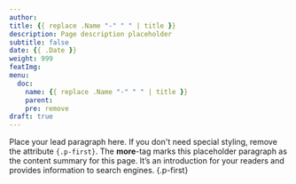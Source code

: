 ```yaml
---
author:
title: {{ replace .Name "-" " " | title }}
description: Page description placeholder
subtitle: false
date: {{ .Date }} 
weight: 999
featImg:
menu:
  doc:
    name: {{ replace .Name "-" " " | title }}
    parent: 
    pre: remove
draft: true
---
```


Place your lead paragraph here. If you don't need special styling, remove the attribute `{.p-first}`. The **more**-tag marks this placeholder paragraph as the content summary for this page. It’s an introduction for your readers and provides information to search engines. 
{.p-first} <!--more-->

